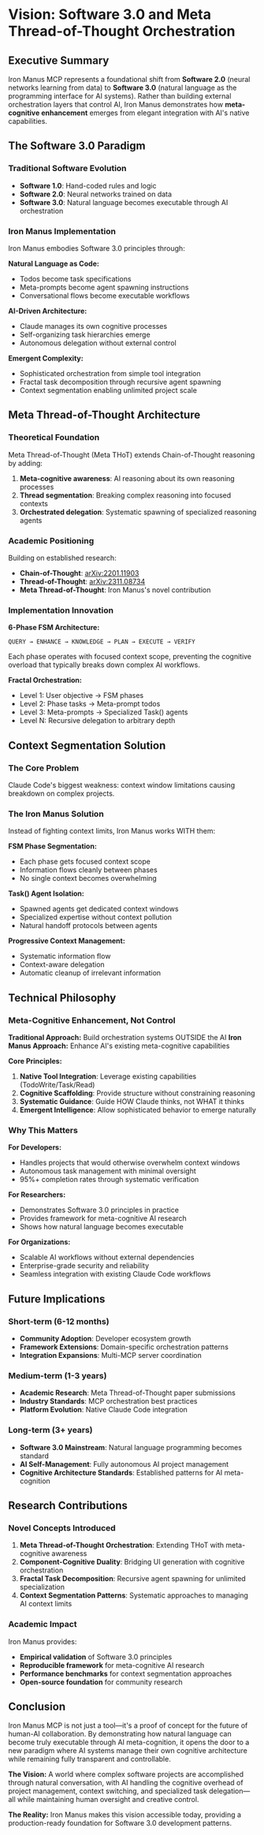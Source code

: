 # Vision: Software 3.0 and Meta Thread-of-Thought Orchestration

## Executive Summary

Iron Manus MCP represents a foundational shift from **Software 2.0** (neural networks learning from data) to **Software 3.0** (natural language as the programming interface for AI systems). Rather than building external orchestration layers that control AI, Iron Manus demonstrates how **meta-cognitive enhancement** emerges from elegant integration with AI's native capabilities.

## The Software 3.0 Paradigm

### Traditional Software Evolution

- **Software 1.0**: Hand-coded rules and logic
- **Software 2.0**: Neural networks trained on data
- **Software 3.0**: Natural language becomes executable through AI orchestration

### Iron Manus Implementation

Iron Manus embodies Software 3.0 principles through:

**Natural Language as Code:**
- Todos become task specifications
- Meta-prompts become agent spawning instructions  
- Conversational flows become executable workflows

**AI-Driven Architecture:**
- Claude manages its own cognitive processes
- Self-organizing task hierarchies emerge
- Autonomous delegation without external control

**Emergent Complexity:**
- Sophisticated orchestration from simple tool integration
- Fractal task decomposition through recursive agent spawning
- Context segmentation enabling unlimited project scale

## Meta Thread-of-Thought Architecture

### Theoretical Foundation

Meta Thread-of-Thought (Meta THoT) extends Chain-of-Thought reasoning by adding:

1. **Meta-cognitive awareness**: AI reasoning about its own reasoning processes
2. **Thread segmentation**: Breaking complex reasoning into focused contexts
3. **Orchestrated delegation**: Systematic spawning of specialized reasoning agents

### Academic Positioning

Building on established research:
- **Chain-of-Thought**: [arXiv:2201.11903](https://arxiv.org/abs/2201.11903)
- **Thread-of-Thought**: [arXiv:2311.08734](https://arxiv.org/abs/2311.08734)
- **Meta Thread-of-Thought**: Iron Manus's novel contribution

### Implementation Innovation

**6-Phase FSM Architecture:**
```
QUERY → ENHANCE → KNOWLEDGE → PLAN → EXECUTE → VERIFY
```

Each phase operates with focused context scope, preventing the cognitive overload that typically breaks down complex AI workflows.

**Fractal Orchestration:**
- Level 1: User objective → FSM phases
- Level 2: Phase tasks → Meta-prompt todos
- Level 3: Meta-prompts → Specialized Task() agents
- Level N: Recursive delegation to arbitrary depth

## Context Segmentation Solution

### The Core Problem

Claude Code's biggest weakness: context window limitations causing breakdown on complex projects.

### The Iron Manus Solution

Instead of fighting context limits, Iron Manus works WITH them:

**FSM Phase Segmentation:**
- Each phase gets focused context scope
- Information flows cleanly between phases
- No single context becomes overwhelming

**Task() Agent Isolation:**
- Spawned agents get dedicated context windows
- Specialized expertise without context pollution
- Natural handoff protocols between agents

**Progressive Context Management:**
- Systematic information flow
- Context-aware delegation
- Automatic cleanup of irrelevant information

## Technical Philosophy

### Meta-Cognitive Enhancement, Not Control

**Traditional Approach:** Build orchestration systems OUTSIDE the AI
**Iron Manus Approach:** Enhance AI's existing meta-cognitive capabilities

**Core Principles:**

1. **Native Tool Integration**: Leverage existing capabilities (TodoWrite/Task/Read)
2. **Cognitive Scaffolding**: Provide structure without constraining reasoning
3. **Systematic Guidance**: Guide HOW Claude thinks, not WHAT it thinks
4. **Emergent Intelligence**: Allow sophisticated behavior to emerge naturally

### Why This Matters

**For Developers:**
- Handles projects that would otherwise overwhelm context windows
- Autonomous task management with minimal oversight
- 95%+ completion rates through systematic verification

**For Researchers:**
- Demonstrates Software 3.0 principles in practice
- Provides framework for meta-cognitive AI research
- Shows how natural language becomes executable

**For Organizations:**
- Scalable AI workflows without external dependencies
- Enterprise-grade security and reliability
- Seamless integration with existing Claude Code workflows

## Future Implications

### Short-term (6-12 months)

- **Community Adoption**: Developer ecosystem growth
- **Framework Extensions**: Domain-specific orchestration patterns
- **Integration Expansions**: Multi-MCP server coordination

### Medium-term (1-3 years)

- **Academic Research**: Meta Thread-of-Thought paper submissions
- **Industry Standards**: MCP orchestration best practices
- **Platform Evolution**: Native Claude Code integration

### Long-term (3+ years)

- **Software 3.0 Mainstream**: Natural language programming becomes standard
- **AI Self-Management**: Fully autonomous AI project management
- **Cognitive Architecture Standards**: Established patterns for AI meta-cognition

## Research Contributions

### Novel Concepts Introduced

1. **Meta Thread-of-Thought Orchestration**: Extending THoT with meta-cognitive awareness
2. **Component-Cognitive Duality**: Bridging UI generation with cognitive orchestration
3. **Fractal Task Decomposition**: Recursive agent spawning for unlimited specialization
4. **Context Segmentation Patterns**: Systematic approaches to managing AI context limits

### Academic Impact

Iron Manus provides:
- **Empirical validation** of Software 3.0 principles
- **Reproducible framework** for meta-cognitive AI research
- **Performance benchmarks** for context segmentation approaches
- **Open-source foundation** for community research

## Conclusion

Iron Manus MCP is not just a tool—it's a proof of concept for the future of human-AI collaboration. By demonstrating how natural language can become truly executable through AI meta-cognition, it opens the door to a new paradigm where AI systems manage their own cognitive architecture while remaining fully transparent and controllable.

**The Vision:** A world where complex software projects are accomplished through natural conversation, with AI handling the cognitive overhead of project management, context switching, and specialized task delegation—all while maintaining human oversight and creative control.

**The Reality:** Iron Manus makes this vision accessible today, providing a production-ready foundation for Software 3.0 development patterns.